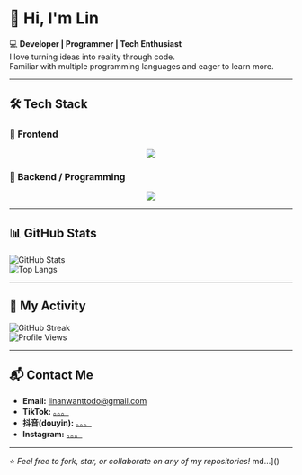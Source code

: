 # 👋 Hi, I'm Lin

💻 **Developer | Programmer | Tech Enthusiast**  
I love turning ideas into reality through code.  
Familiar with multiple programming languages and eager to learn more.

---

## 🛠 Tech Stack

### 🎨 Frontend

<p align="center">
  <a href="https://skillicons.dev">
    <img src="https://skillicons.dev/icons?i=html,css,javascript,vue" />
  </a>
</p>


### 🔧 Backend / Programming

<p align="center">
  <a href="https://skillicons.dev">
    <img src="https://skillicons.dev/icons?i=java,python,c,cpp" />
  </a>
</p>


---

## 📊 GitHub Stats
![GitHub Stats](https://github-readme-stats.vercel.app/api?username=linanwanttodo&show_icons=true&theme=tokyonight&hide_border=true)  
![Top Langs](https://github-readme-stats.vercel.app/api/top-langs/?username=linanwanttodo&layout=compact&theme=tokyonight&hide_border=true)

---

## 🚀 My Activity
![GitHub Streak](https://github-readme-streak-stats.herokuapp.com/?user=linanwanttodo&theme=tokyonight&hide_border=true)  
![Profile Views](https://komarev.com/ghpvc/?username=linanwanttodo&color=blueviolet&style=flat-square)

---





## 📬 Contact Me
- **Email:** [linanwanttodo@gmail.com](linanwanttodo@gmail.com)  
- **TikTok:** [。。。](后期添加)
- **抖音(douyin):** [。。。](后期添加)
- **Instagram:** [。。。](后期添加)

---

⭐ *Feel free to fork, star, or collaborate on any of my repositories!*
md…]()
